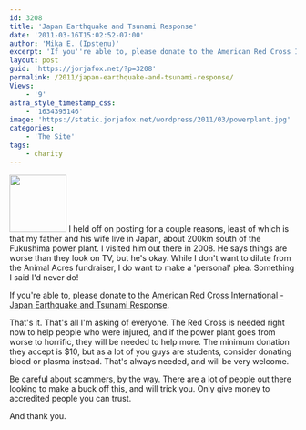 ```yaml
---
id: 3208
title: 'Japan Earthquake and Tsunami Response'
date: '2011-03-16T15:02:52-07:00'
author: 'Mika E. (Ipstenu)'
excerpt: 'If you''re able to, please donate to the American Red Cross International - Japan Earthquake and Tsunami Response.'
layout: post
guid: 'https://jorjafox.net/?p=3208'
permalink: /2011/japan-earthquake-and-tsunami-response/
Views:
    - '9'
astra_style_timestamp_css:
    - '1634395146'
image: 'https://static.jorjafox.net/wordpress/2011/03/powerplant.jpg'
categories:
    - 'The Site'
tags:
    - charity
---
```


<img src="//static.jorjafox.net/wordpress/2011/03/powerplant-100x100.jpg" alt="" title="powerplant" width="100" height="100" class="alignleft size-thumbnail wp-image-3210" /> I held off on posting for a couple reasons, least of which is that my father and his wife live in Japan, about 200km south of the Fukushima power plant.  I visited him out there in 2008.  He says things are worse than they look on TV, but he's okay.  While I don't want to dilute from the Animal Acres fundraiser, I do want to make a 'personal' plea.  Something I said I'd never do!

If you're able to, please donate to the <a href="https://american.redcross.org/site/Donation2?idb=0&5052.donation=form1&df_id=5052">American Red Cross International - Japan Earthquake and Tsunami Response</a>.

That's it.  That's all I'm asking of everyone.  The Red Cross is needed right now to help people who were injured, and if the power plant goes from worse to horrific, they will be needed to help more.  The minimum donation they accept is $10, but as a lot of you guys are students, consider donating blood or plasma instead.  That's always needed, and will be very welcome.

Be careful about scammers, by the way.  There are a lot of people out there looking to make a buck off this, and will trick you.  Only give money to accredited people you can trust.

And thank you.